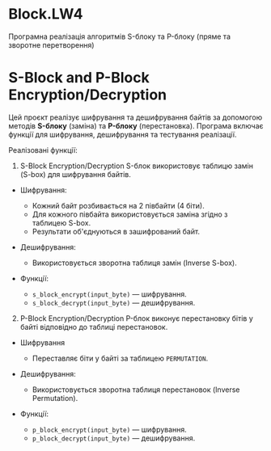 # Block.LW4
Програмна реалізація алгоритмів S-блоку та P-блоку (пряме та зворотне перетворення)
# S-Block and P-Block Encryption/Decryption

Цей проєкт реалізує шифрування та дешифрування байтів за допомогою методів **S-блоку** (заміна) та **P-блоку** (перестановка). Програма включає функції для шифрування, дешифрування та тестування реалізації. 

Реалізовані функції:
1. S-Block Encryption/Decryption
S-блок використовує таблицю замін (S-box) для шифрування байтів. 

- Шифрування:
  - Кожний байт розбивається на 2 півбайти (4 біти).
  - Для кожного півбайта використовується заміна згідно з таблицею S-box.
  - Результати об'єднуються в зашифрований байт.

- Дешифрування:
  - Використовується зворотна таблиця замін (Inverse S-box).

- Функції:
  - `s_block_encrypt(input_byte)` — шифрування.
  - `s_block_decrypt(input_byte)` — дешифрування.

2. P-Block Encryption/Decryption
P-блок виконує перестановку бітів у байті відповідно до таблиці перестановок.

- Шифрування
  - Переставляє біти у байті за таблицею `PERMUTATION`.

- Дешифрування:
  - Використовується зворотна таблиця перестановок (Inverse Permutation).

- Функції:
  - `p_block_encrypt(input_byte)` — шифрування.
  - `p_block_decrypt(input_byte)` — дешифрування.


